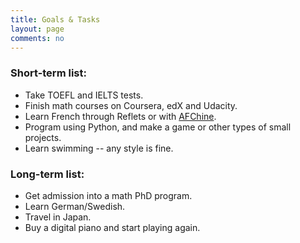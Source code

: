```yaml
---
title: Goals & Tasks
layout: page
comments: no
---
```


### Short-term list:

- Take TOEFL and IELTS tests.
- Finish math courses on Coursera, edX and Udacity. 
- Learn French through Reflets or with [AFChine](http://www.afchine.org/). 
- Program using Python, and make a game or other types of small projects.
- Learn swimming -- any style is fine. 

### Long-term list: 

- Get admission into a math PhD program. 
- Learn German/Swedish.
- Travel in Japan. 
- Buy a digital piano and start playing again.